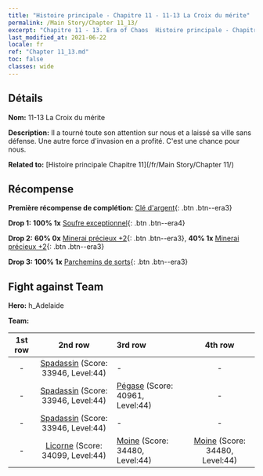 ```yaml
---
title: "Histoire principale - Chapitre 11 - 11-13 La Croix du mérite"
permalink: /Main Story/Chapter 11_13/
excerpt: "Chapitre 11 - 13. Era of Chaos  Histoire principale - Chapitre 11_13. 11-13 La Croix du mérite"
last_modified_at: 2021-06-22
locale: fr
ref: "Chapter 11_13.md"
toc: false
classes: wide
---
```


## Détails

 **Nom:** 11-13 La Croix du mérite

 **Description:** Il a tourné toute son attention sur nous et a laissé sa ville sans défense. Une autre force d'invasion en a profité. C'est une chance pour nous.

 **Related to:** [Histoire principale Chapitre 11](/fr/Main Story/Chapter 11/)

## Récompense

 **Première récompense de complétion:** [Clé d'argent](/ItemsFR/con_693/){: .btn .btn--era3}

 **Drop 1:** **100% 1x** [Soufre exceptionnel](/ItemsFR/mat_36/){: .btn .btn--era4}

 **Drop 2:** **60% 0x** [Minerai précieux +2](/ItemsFR/mat_26/){: .btn .btn--era3}, **40% 1x** [Minerai précieux +2](/ItemsFR/mat_26/){: .btn .btn--era3}

 **Drop 3:** **100% 1x** [Parchemins de sorts](/ItemsFR/con_694/){: .btn .btn--era3}


## Fight against Team
 **Hero:** h_Adelaide

 **Team:**


  | 1st row | 2nd row | 3rd row | 4th row |
  |:----:|:----:|:----|:----:|
  | - | [Spadassin](/fr/units/Swordsman/) (Score: 33946, Level:44)  | - | - |
  | - | [Spadassin](/fr/units/Swordsman/) (Score: 33946, Level:44)  | [Pégase](/fr/units/Pegasus/) (Score: 40961, Level:44)  | - |
  | - | [Spadassin](/fr/units/Swordsman/) (Score: 33946, Level:44)  | - | - |
  | - | [Licorne](/fr/units/Unicorn/) (Score: 34099, Level:44)  | [Moine](/fr/units/Monk/) (Score: 34480, Level:44)  | [Moine](/fr/units/Monk/) (Score: 34480, Level:44)  |


